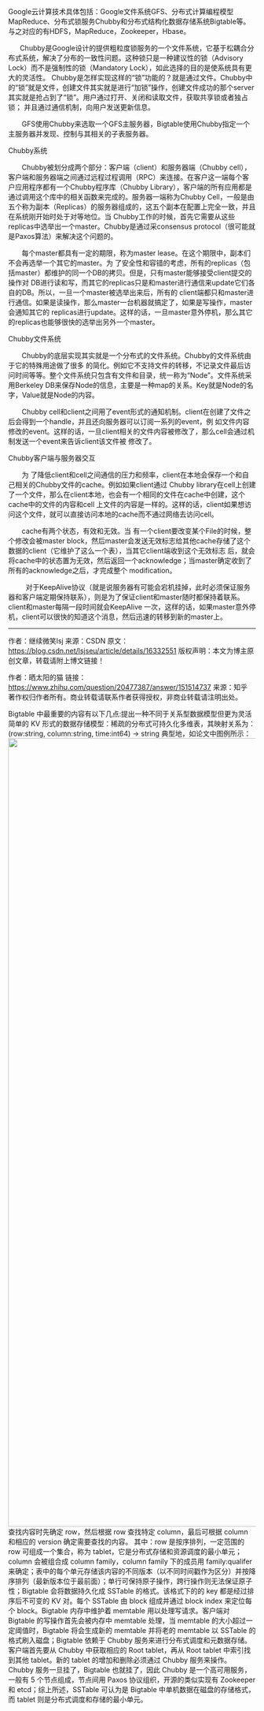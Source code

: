 Google云计算技术具体包括：Google文件系统GFS、分布式计算编程模型MapReduce、分布式锁服务Chubby和分布式结构化数据存储系统Bigtable等。与之对应的有HDFS，MapReduce，Zookeeper，Hbase。

      Chubby是Google设计的提供粗粒度锁服务的一个文件系统，它基于松耦合分布式系统，解决了分布的一致性问题。这种锁只是一种建议性的锁（Advisory Lock）而不是强制性的锁（Mandatory Lock），如此选择的目的是使系统具有更大的灵活性。 Chubby是怎样实现这样的“锁”功能的？就是通过文件。Chubby中的“锁”就是文件，创建文件其实就是进行“加锁”操作，创建文件成功的那个server其实就是抢占到了“锁”。用户通过打开、关闭和读取文件，获取共享锁或者独占锁； 并且通过通信机制，向用户发送更新信息。

       GFS使用Chubby来选取一个GFS主服务器，Bigtable使用Chubby指定一个主服务器并发现、控制与其相关的子表服务器。



Chubby系统

       Chubby被划分成两个部分：客户端（client）和服务器端（Chubby cell），客户端和服务器端之间通过远程过程调用（RPC）来连接。在客户这一端每个客户应用程序都有一个Chubby程序库（Chubby Library），客户端的所有应用都是通过调用这个库中的相关函数来完成的。服务器一端称为Chubby Cell，一般是由五个称为副本（Replicas）的服务器组成的，这五个副本在配置上完全一致，并且在系统刚开始时处于对等地位。当 Chubby工作的时候，首先它需要从这些replicas中选举出一个master。Chubby是通过采consensus protocol（很可能就是Paxos算法）来解决这个问题的。

       每个master都具有一定的期限，称为master lease。在这个期限中，副本们不会再选举一个其它的master。为 了安全性和容错的考虑，所有的replicas（包括master）都维护的同一个DB的拷贝。但是，只有master能够接受client提交的操作对 DB进行读和写，而其它的replicas只是和master进行通信来update它们各自的DB。所以，一旦一个master被选举出来后，所有的 client端都只和master进行通信。如果是读操作，那么master一台机器就搞定了，如果是写操作，master会通知其它的 replicas进行update。这样的话，一旦master意外停机，那么其它的replicas也能够很快的选举出另外一个master。





Chubby文件系统

       Chubby的底层实现其实就是一个分布式的文件系统。Chubby的文件系统由于它的特殊用途做了很多 的简化。例如它不支持文件的转移，不记录文件最后访问时间等等。整个文件系统只包含有文件和目录，统一称为“Node”。文件系统采用Berkeley DB来保存Node的信息，主要是一种map的关系。Key就是Node的名字，Value就是Node的内容。

       Chubby cell和client之间用了event形式的通知机制。client在创建了文件之后会得到一个handle，并且还向服务器可以订阅一系列的event，例 如文件内容修改的event。这样的话，一旦client相关的文件内容被修改了，那么cell会通过机制发送一个event来告诉client该文件被 修改了。  



Chubby客户端与服务器交互

       为 了降低client和cell之间通信的压力和频率，client在本地会保存一个和自己相关的Chubby文件的cache。例如如果client通过 Chubby library在cell上创建了一个文件，那么在client本地，也会有一个相同的文件在cache中创建，这个cache中的文件的内容和cell 上文件的内容是一样的。这样的话，client如果想访问这个文件，就可以直接访问本地的cache而不通过网络去访问cell。

       cache有两个状态，有效和无效。当 有一个client要改变某个File的时候，整个修改会被master block，然后master会发送无效标志给其他cache存储了这个数据的client（它维护了这么一个表），当其它client端收到这个无效标志 后，就会将cache中的状态置为无效，然后返回一个acknowledge；当master确定收到了所有的acknowledge之后，才完成整个 modification。

         对于KeepAlive协议（就是说服务器有可能会宕机挂掉，此时必须保证服务器和客户端定期保持联系），则是为了保证client和master随时都保持着联系。client和master每隔一段时间就会KeepAlive 一次，这样的话，如果master意外停机，client可以很快的知道这个消息，然后迅速的转移到新的master上。


--------------------- 
作者：继续微笑lsj 
来源：CSDN 
原文：https://blog.csdn.net/lsjseu/article/details/16332551 
版权声明：本文为博主原创文章，转载请附上博文链接！






作者：晒太阳的猫
链接：https://www.zhihu.com/question/20477387/answer/151514737
来源：知乎
著作权归作者所有。商业转载请联系作者获得授权，非商业转载请注明出处。

Bigtable 中最重要的内容有以下几点:提出一种不同于关系型数据模型但更为灵活简单的 KV 形式的数据存储模型：稀疏的分布式可持久化多维表，其映射关系为：  (row:string, column:string, time:int64) → string 
 典型地，如论文中图例所示：<img src="https://pic3.zhimg.com/v2-7cac64d604fc84ad719fae6d7394a1d6_b.png" data-rawwidth="1600" data-rawheight="390" class="origin_image zh-lightbox-thumb" width="1600" data-original="https://pic3.zhimg.com/v2-7cac64d604fc84ad719fae6d7394a1d6_r.jpg">   查找内容时先确定 row，然后根据 row 查找特定 column，最后可根据 column 和相应的 version 确定需要查找的内容。   其中：row 是按序排列，一定范围的 row 可组成一个集合，称为 tablet，它是分布式存储和资源调度的最小单元；column 会被组合成 column family，column family 下的成员用  family:qualifer 来确定；表中的每个单元存储该内容的不同版本（以不同时间戳作为区分）并按降序排列（最新版本位于最前面）；单行可保持原子操作，跨行操作则无法保证原子性；Bigtable 会将数据持久化成 SSTable 的格式。该格式下的的 key 都是经过排序后不可变的 KV 对。每个 SSTable 由 block 组成并通过 block index 来定位每个 block。Bigtable 内存中维护着 memtable 用以处理写请求。客户端对 Bigtable 的写操作首先会被内存中 memtable 处理，当 memtable 的大小超过一定阈值时，Bigtable 将会生成新的 memtable 并将老的 memtable 以 SSTable 的格式刷入磁盘；Bigtable 依赖于 Chubby 服务来进行分布式调度和元数据存储。客户端首先要从 Chubby 中获取相应的 Root tablet，再从 Root tablet 中索引找到其他 tablet。新的 tablet 的增加和删除必须通过 Chubby 服务来操作。Chubby 服务一旦挂了，Bigtable 也就挂了，因此 Chubby 是一个高可用服务，一般有 5 个节点组成，节点间用 Paxos 协议组织，开源的类似实现有 Zookeeper 和 etcd；综上所述，SSTable 可认为是 Bigtable 中单机数据在磁盘的存储格式，而 tablet 则是分布式调度和存储的最小单元。